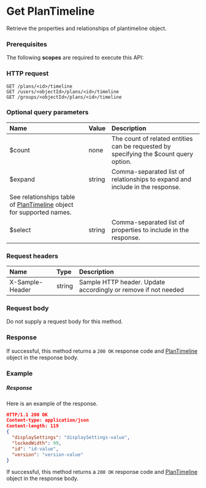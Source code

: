 # Get PlanTimeline

Retrieve the properties and relationships of plantimeline object.
### Prerequisites
The following **scopes** are required to execute this API: 
### HTTP request
<!-- { "blockType": "ignored" } -->
```http
GET /plans/<id>/timeline
GET /users/<objectId>/plans/<id>/timeline
GET /groups/<objectId>/plans/<id>/timeline
```
### Optional query parameters
|Name|Value|Description|
|:---------------|:--------|:-------|
|$count|none|The count of related entities can be requested by specifying the $count query option.|
|$expand|string|Comma-separated list of relationships to expand and include in the response. 
See relationships table of [PlanTimeline](../resources/plantimeline.md) object for supported names. |
|$select|string|Comma-separated list of properties to include in the response.|

### Request headers
| Name       | Type | Description|
|:-----------|:------|:----------|
| X-Sample-Header  | string  | Sample HTTP header. Update accordingly or remove if not needed|

### Request body
Do not supply a request body for this method.
### Response
If successful, this method returns a `200 OK` response code and [PlanTimeline](../resources/plantimeline.md) object in the response body.
### Example
##### Response
Here is an example of the response.
<!-- {
  "blockType": "response",
  "truncated": false,
  "@odata.type": "plantimeline"
} -->
```json
HTTP/1.1 200 OK
Content-type: application/json
Content-length: 119
{
  "displaySettings": "displaySettings-value",
  "lockedWidth": 99,
  "id": "id-value",
  "version": "version-value"
}
```
If successful, this method returns a `200 OK` response code and [PlanTimeline](../resources/plantimeline.md) object in the response body.

<!-- uuid: 53206b36-d5c3-4fcf-b964-1c05a5a6d75a
2015-10-16 16:12:42 UTC -->
<!-- {
  "type": "#page.annotation",
  "description": "Get PlanTimeline",
  "keywords": "",
  "section": "documentation",
  "tocPath": ""
}-->